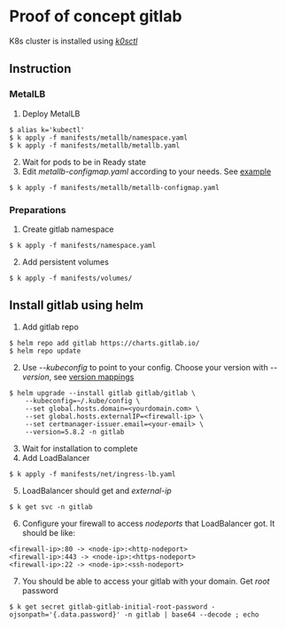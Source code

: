 # Proof of concept gitlab

K8s cluster is installed using *[k0sctl](https://github.com/k0sproject/k0sctl)*

## Instruction

### MetalLB

1. Deploy MetalLB

```shell
$ alias k='kubectl'
$ k apply -f manifests/metallb/namespace.yaml
$ k apply -f manifests/metallb/metallb.yaml
```

2. Wait for pods to be in Ready state
3. Edit *metallb-configmap.yaml* according to your needs. See [example](https://metallb.org/usage/example/)

```shell
$ k apply -f manifests/metallb/metallb-configmap.yaml
```

### Preparations

1. Create gitlab namespace

```shell
$ k apply -f manifests/namespace.yaml
```

2. Add persistent volumes

```shell
$ k apply -f manifests/volumes/
```

## Install gitlab using helm

1. Add gitlab repo

```shell
$ helm repo add gitlab https://charts.gitlab.io/
$ helm repo update
```

2. Use *--kubeconfig* to point to your config. Choose your version with *--version*,
   see [version mappings](https://docs.gitlab.com/charts/installation/version_mappings.html)

```shell
$ helm upgrade --install gitlab gitlab/gitlab \
	--kubeconfig=~/.kube/config \
	--set global.hosts.domain=<yourdomain.com> \
	--set global.hosts.externalIP=<firewall-ip> \
	--set certmanager-issuer.email=<your-email> \
	--version=5.8.2 -n gitlab
```

3. Wait for installation to complete
4. Add LoadBalancer

```shell
$ k apply -f manifests/net/ingress-lb.yaml
```

5. LoadBalancer should get and *external-ip*

```shell
$ k get svc -n gitlab
```

6. Configure your firewall to access *nodeports* that LoadBalancer got. It should be like:
```
<firewall-ip>:80 -> <node-ip>:<http-nodeport>
<firewall-ip>:443 -> <node-ip>:<https-nodeport>
<firewall-ip>:22 -> <node-ip>:<ssh-nodeport>
```
7. You should be able to access your gitlab with your domain. Get *root* password
```shell
$ k get secret gitlab-gitlab-initial-root-password -ojsonpath='{.data.password}' -n gitlab | base64 --decode ; echo
```